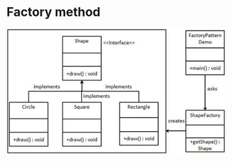 # Factory method

![factory_method](https://github.com/farzadafi/Design_Pattern/blob/master/Factory_Method/img.png)